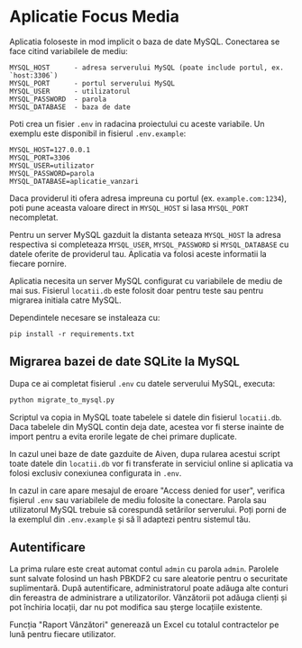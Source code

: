# Aplicatie Focus Media

Aplicatia foloseste in mod implicit o baza de date MySQL. Conectarea se face
citind variabilele de mediu:

```
MYSQL_HOST      - adresa serverului MySQL (poate include portul, ex. `host:3306`)
MYSQL_PORT      - portul serverului MySQL
MYSQL_USER      - utilizatorul
MYSQL_PASSWORD  - parola
MYSQL_DATABASE  - baza de date
```

Poti crea un fisier `.env` in radacina proiectului cu aceste variabile. Un
exemplu este disponibil in fisierul `.env.example`:

```
MYSQL_HOST=127.0.0.1
MYSQL_PORT=3306
MYSQL_USER=utilizator
MYSQL_PASSWORD=parola
MYSQL_DATABASE=aplicatie_vanzari
```

Daca providerul iti ofera adresa impreuna cu portul (ex. `example.com:1234`),
poti pune aceasta valoare direct in `MYSQL_HOST` si lasa `MYSQL_PORT` necompletat.

Pentru un server MySQL gazduit la distanta seteaza `MYSQL_HOST` la adresa
respectiva si completeaza `MYSQL_USER`, `MYSQL_PASSWORD` si `MYSQL_DATABASE`
cu datele oferite de providerul tau. Aplicatia va folosi aceste informatii la
fiecare pornire.


Aplicatia necesita un server MySQL configurat cu variabilele de mediu de mai sus.
Fisierul `locatii.db` este folosit doar pentru teste sau pentru migrarea
initiala catre MySQL.

Dependintele necesare se instaleaza cu:

```
pip install -r requirements.txt
```


## Migrarea bazei de date SQLite la MySQL

Dupa ce ai completat fisierul `.env` cu datele serverului MySQL, executa:

```bash
python migrate_to_mysql.py
```

Scriptul va copia in MySQL toate tabelele si datele din fisierul `locatii.db`.
Daca tabelele din MySQL contin deja date, acestea vor fi sterse inainte de
import pentru a evita erorile legate de chei primare duplicate.

In cazul unei baze de date gazduite de Aiven, dupa rularea acestui script
toate datele din `locatii.db` vor fi transferate in serviciul online si
aplicatia va folosi exclusiv conexiunea configurata in `.env`.

In cazul in care apare mesajul de eroare "Access denied for user", verifica
fișierul `.env` sau variabilele de mediu folosite la conectare. Parola sau
utilizatorul MySQL trebuie să corespundă setărilor serverului. Poți porni de la
exemplul din `.env.example` și să îl adaptezi pentru sistemul tău.

## Autentificare

La prima rulare este creat automat contul `admin` cu parola `admin`. Parolele
sunt salvate folosind un hash PBKDF2 cu sare aleatorie pentru o securitate
suplimentară. După autentificare, administratorul poate adăuga alte conturi din
fereastra de administrare a utilizatorilor. Vânzătorii pot adăuga clienți și pot
închiria locații, dar nu pot modifica sau șterge locațiile existente.

Funcția "Raport Vânzători" generează un Excel cu totalul contractelor pe lună
pentru fiecare utilizator.


